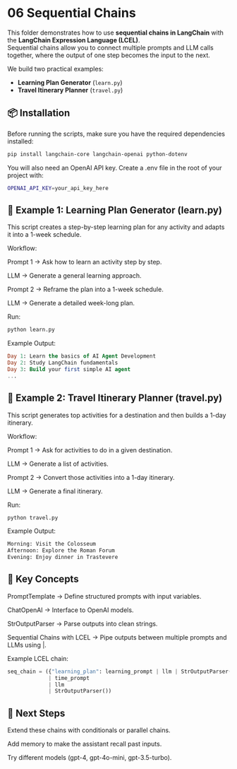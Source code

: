 # 06 Sequential Chains

This folder demonstrates how to use **sequential chains in LangChain** with the **LangChain Expression Language (LCEL)**.  
Sequential chains allow you to connect multiple prompts and LLM calls together, where the output of one step becomes the input to the next.  

We build two practical examples:  
- **Learning Plan Generator** (`learn.py`)  
- **Travel Itinerary Planner** (`travel.py`)  


## 📦 Installation

Before running the scripts, make sure you have the required dependencies installed:

```bash
pip install langchain-core langchain-openai python-dotenv
```

You will also need an OpenAI API key. Create a .env file in the root of your project with:

```bash
OPENAI_API_KEY=your_api_key_here
```

## 📘 Example 1: Learning Plan Generator (learn.py)

This script creates a step-by-step learning plan for any activity and adapts it into a 1-week schedule.

Workflow:

Prompt 1 → Ask how to learn an activity step by step.

LLM → Generate a general learning approach.

Prompt 2 → Reframe the plan into a 1-week schedule.

LLM → Generate a detailed week-long plan.

Run:
```bash
python learn.py
```

Example Output:
```sql
Day 1: Learn the basics of AI Agent Development
Day 2: Study LangChain fundamentals
Day 3: Build your first simple AI agent
...

```

## 📘 Example 2: Travel Itinerary Planner (travel.py)

This script generates top activities for a destination and then builds a 1-day itinerary.

Workflow:

Prompt 1 → Ask for activities to do in a given destination.

LLM → Generate a list of activities.

Prompt 2 → Convert those activities into a 1-day itinerary.

LLM → Generate a final itinerary.

Run:
```bash
python travel.py
```

Example Output:
```bash
Morning: Visit the Colosseum
Afternoon: Explore the Roman Forum
Evening: Enjoy dinner in Trastevere
```


## 🔑 Key Concepts

PromptTemplate → Define structured prompts with input variables.

ChatOpenAI → Interface to OpenAI models.

StrOutputParser → Parse outputs into clean strings.

Sequential Chains with LCEL → Pipe outputs between multiple prompts and LLMs using |.

Example LCEL chain:

```python
seq_chain = ({"learning_plan": learning_prompt | llm | StrOutputParser()}
             | time_prompt
             | llm
             | StrOutputParser())
```

## 🚀 Next Steps

Extend these chains with conditionals or parallel chains.

Add memory to make the assistant recall past inputs.

Try different models (gpt-4, gpt-4o-mini, gpt-3.5-turbo).